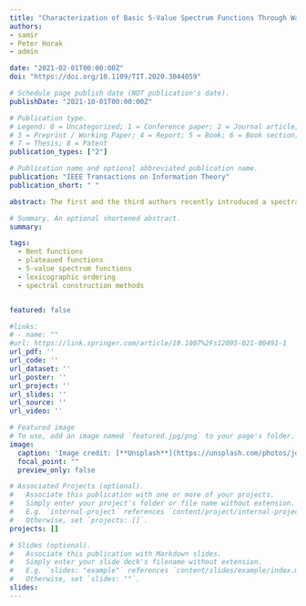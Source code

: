 ```yaml
---
title: "Characterization of Basic 5-Value Spectrum Functions Through Walsh-Hadamard Transform"
authors:
- samir
- Peter Horak
- admin

date: "2021-02-01T00:00:00Z"
doi: "https://doi.org/10.1109/TIT.2020.3044059"

# Schedule page publish date (NOT publication's date).
publishDate: "2021-10-01T00:00:00Z"

# Publication type.
# Legend: 0 = Uncategorized; 1 = Conference paper; 2 = Journal article;
# 3 = Preprint / Working Paper; 4 = Report; 5 = Book; 6 = Book section;
# 7 = Thesis; 8 = Patent
publication_types: ["2"]

# Publication name and optional abbreviated publication name.
publication: "IEEE Transactions on Information Theory"
publication_short: " "

abstract: The first and the third authors recently introduced a spectral construction of plateaued and of 5-value spectrum functions. In particular, the design of the latter class requires a specification of integers $\\{W(u)\\colon u \\in {F}_2^n\\}$, where $W(u) \\in \\{0, \\pm 2n+s_1/2, \\pm 2n+s_2/2\\}$, so that the sequence $\\{W(u)\\colon u \\in \\mathbb{F}^n_2\\}$ is a valid spectrum of a Boolean function (recovered using the inverse Walsh transform). Technically, this is done by allocating a suitable Walsh support $S = S[1] \\cup S[2] \\subset \\mathbb{F}^n_2$, where $S[i]$ corresponds to those $u \\in \\mathbb{F}^n_2 $ for which $W(u) = \\pm 2n+s_i/2$. In addition, two dual functions $g[i]\\colon S[i]  \\to \\mathbb{F}^n_2$ (with $\\# S[i] = 2^{\\lambda_i}$) are employed to specify the signs through  $W(u) = 2n+ s_i /2{(-1)}_g (u)$ for $u \\in S[i]$ whereas $W(u) = 0$ for $u \\notin S$. In this work, two closely related problems are considered. Firstly, the specification of plateaued functions (duals) $g[i]$, which additionally satisfy the so-called totally disjoint spectra property, is fully characterized (so that $W(u)$ is a spectrum of a Boolean function) when the Walsh support $S$ is given as a union of two disjoint affine subspaces $S[i]$. Especially, when plateaued dual functions $g[i]$ themselves have affine Walsh supports, an efficient spectral design that utilizes arbitrary bent functions (as duals of $g[i]$) on the corresponding ambient spaces is given. The problem of specifying affine inequivalent 5-value spectra functions is also addressed and an efficient construction method that ensures the inequivalence property is derived (sufficient condition being a selection of affine inequivalent duals). In the second part of this work, we investigate duals of plateaued functions with affine Walsh supports. For a given such plateaued function, we show that different orderings of its Walsh support which are employing the Sylvester-Hadamard recursion actually induce bent duals which are affine equivalent.

# Summary. An optional shortened abstract.
summary: 

tags:
  - Bent functions
  - plateaued functions
  - 5-value spectrum functions
  - lexicographic ordering
  - spectral construction methods


featured: false

#links:
# - name: ""
#url: https://link.springer.com/article/10.1007%2Fs12095-021-00491-1
url_pdf: '' 
url_code: ''
url_dataset: ''
url_poster: ''
url_project: ''
url_slides: ''
url_source: ''
url_video: ''

# Featured image
# To use, add an image named `featured.jpg/png` to your page's folder. 
image:
  caption: 'Image credit: [**Unsplash**](https://unsplash.com/photos/jdD8gXaTZsc)'
  focal_point: ""
  preview_only: false

# Associated Projects (optional).
#   Associate this publication with one or more of your projects.
#   Simply enter your project's folder or file name without extension.
#   E.g. `internal-project` references `content/project/internal-project/index.md`.
#   Otherwise, set `projects: []`.
projects: []

# Slides (optional).
#   Associate this publication with Markdown slides.
#   Simply enter your slide deck's filename without extension.
#   E.g. `slides: "example"` references `content/slides/example/index.md`.
#   Otherwise, set `slides: ""`.
slides:
---
```

